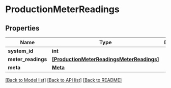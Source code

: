 # ProductionMeterReadings


## Properties
Name | Type | Description | Notes
------------ | ------------- | ------------- | -------------
**system_id** | **int** |  | 
**meter_readings** | [**[ProductionMeterReadingsMeterReadings]**](ProductionMeterReadingsMeterReadings.md) |  | 
**meta** | [**Meta**](Meta.md) |  | 

[[Back to Model list]](../README.md#documentation-for-models) [[Back to API list]](../README.md#documentation-for-api-endpoints) [[Back to README]](../README.md)


